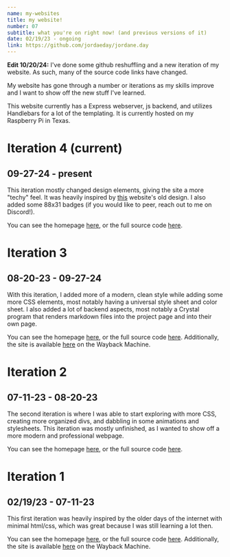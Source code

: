 ```yaml
---
name: my-websites
title: my website!
number: 07
subtitle: what you're on right now! (and previous versions of it)
date: 02/19/23 - ongoing
link: https://github.com/jordaeday/jordane.day
---
```

__Edit 10/20/24:__ I've done some github reshuffling and a new iteration of my website. As such, many of the source code links have changed.

My website has gone through a number or iterations as my skills improve and
I want to show off the new stuff I've learned.

This website currently has a Express webserver, js backend, and utilizes Handlebars 
for a lot of the templating. It is currently hosted on my Raspberry Pi in Texas.

# Iteration 4 (current)
## 09-27-24 - present
This iteration mostly changed design elements, giving the site a more "techy" feel.
It was heavily inspired by [this](https://aubrey.rs/) website's old design. I also
added some 88x31 badges (if you would like to peer, reach out to me on Discord!).

You can see the homepage [here](./), or the full source code [here](https://github.com/jordaeday/jordane.day).

# Iteration 3 
## 08-20-23 - 09-27-24
With this iteration, I added more of a modern, clean style while adding
some more CSS elements, most notably having a universal style sheet and color sheet.
I also added a lot of backend aspects, most notably a Crystal program that renders
markdown files into the project page and into their own page.

You can see the homepage [here](./websites/website3), or the full source code [here](https://github.com/jordaeday/jordane.day/releases/tag/1.3.0). Additionally, the site is available [here](https://web.archive.org/web/20240913100814/https://jordane.day/) on the Wayback Machine.

# Iteration 2 
## 07-11-23 - 08-20-23
The second iteration is where I was able to start exploring with more CSS,
creating more organized divs, and dabbling in some animations and stylesheets.
This iteration was mostly unfinished, as I wanted to show off a more modern and
professional webpage.

You can see the homepage [here](./websites/website2), or the full source code [here](https://github.com/jordaeday/jordane.day/releases/tag/1.2.0).

# Iteration 1 
## 02/19/23 - 07-11-23
This first iteration was heavily inspired by the older days of the internet with
minimal html/css, which was great because I was still learning a lot then.

You can see the homepage [here](./websites/website1), or the full source code [here](https://github.com/jordaeday/jordane.day/releases/tag/1.1.0). Additionally, the site is available [here](https://web.archive.org/web/20230318144829/https://jordane.day/) on the Wayback Machine.